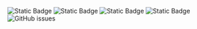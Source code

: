 ![Static Badge](https://img.shields.io/badge/blacklists-60-000000) ![Static Badge](https://img.shields.io/badge/blacklisted-2877169-cc0000) ![Static Badge](https://img.shields.io/badge/whitelisted-2244-00CC00) ![Static Badge](https://img.shields.io/badge/streaming_blacklist-28107-000000) ![GitHub issues](https://img.shields.io/github/issues/fabriziosalmi/blacklists)
